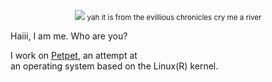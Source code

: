 <p align="center">
	<img src="https://eqilia.gay/eqilia.jpeg">
	<small>
		yah it is from the evillious chronicles
		cry me a river
	</small>
</p>

Haiii, I am me. Who are you?<br>

I work on [Petpet](https://github.com/petpet-distro), an attempt at<br>
an operating system based on the Linux(R) kernel.
